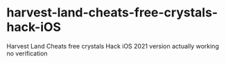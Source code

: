 # harvest-land-cheats-free-crystals-hack-iOS
Harvest Land Cheats free crystals Hack iOS 2021 version actually working no verification
